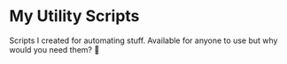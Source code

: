 # My Utility Scripts
Scripts I created for automating stuff. Available for anyone to use but why would you need them? 🧐
